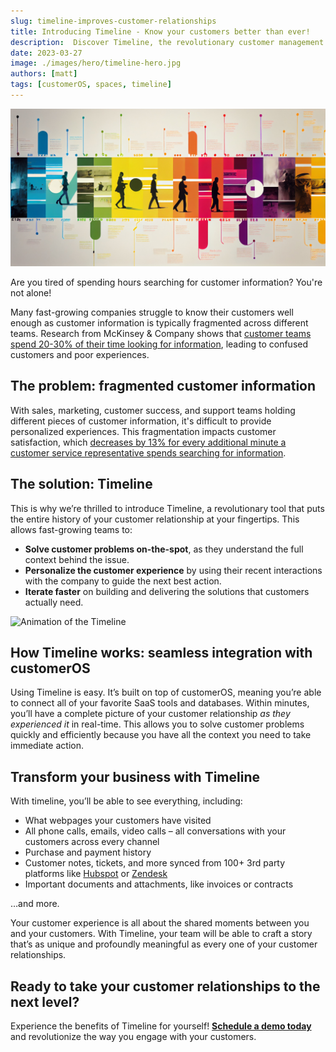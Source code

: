 ```yaml
---
slug: timeline-improves-customer-relationships
title: Introducing Timeline - Know your customers better than ever!
description:  Discover Timeline, the revolutionary customer management tool that consolidates your customers' entire journey in one place, saving you time and enhancing customer relationships. Schedule a demo today!
date: 2023-03-27
image: ./images/hero/timeline-hero.jpg
authors: [matt]
tags: [customerOS, spaces, timeline]
---
```


![Timeline hero image](images/hero/timeline-hero.jpg)

Are you tired of spending hours searching for customer information? You're not alone!

Many fast-growing companies struggle to know their customers well enough as customer information is typically fragmented across different teams. Research from McKinsey & Company shows that [customer teams spend 20-30% of their time looking for information][mckinsey], leading to confused customers and poor experiences.

<!--truncate-->

## The problem: fragmented customer information

With sales, marketing, customer success, and support teams holding different pieces of customer information, it's difficult to provide personalized experiences. This fragmentation impacts customer satisfaction, which [decreases by 13% for every additional minute a customer service representative spends searching for information][hbr].

## The solution:  Timeline

This is why we’re thrilled to introduce Timeline, a revolutionary tool that puts the entire history of your customer relationship at your fingertips.  This allows fast-growing teams to:

- **Solve customer problems on-the-spot**, as they understand the full context behind the issue.
- **Personalize the customer experience** by using their recent interactions with the company to guide the next best action.
- **Iterate faster** on building and delivering the solutions that customers actually need.

![Animation of the Timeline](images/Timeline-only.gif)

## How Timeline works: seamless integration with customerOS

Using Timeline is easy.  It’s built on top of customerOS, meaning you’re able to connect all of your favorite SaaS tools and databases.  Within minutes, you’ll have a complete picture of your customer relationship *as they experienced it* in real-time.  This allows you to solve customer problems quickly and efficiently because you have all the context you need to take immediate action.

## Transform your business with Timeline

With timeline, you’ll be able to see everything, including:

- What webpages your customers have visited
- All phone calls, emails, video calls – all conversations with your customers across every channel
- Purchase and payment history
- Customer notes, tickets, and more synced from 100+ 3rd party platforms like [Hubspot][hubspot] or [Zendesk][zendesk]
- Important documents and attachments, like invoices or contracts

…and more.  

Your customer experience is all about the shared moments between you and your customers.  With Timeline, your team will be able to craft a story that’s as unique and profoundly meaningful as every one of your customer relationships.  

## Ready to take your customer relationships to the next level?

Experience the benefits of Timeline for yourself!  [**Schedule a demo today**][demo] and revolutionize the way you engage with your customers.

<!---References--->

[demo]: /
[hbr]: https://hbr.org/2007/02/understanding-customer-experience
[hubspot]: /blog/hubspot-integration-customer-os/
[mckinsey]: https://www.mckinsey.com/capabilities/people-and-organizational-performance/our-insights/if-were-all-so-busy-why-isnt-anything-getting-done
[zendesk]: /blog/customer-os-zendesk-connector/
